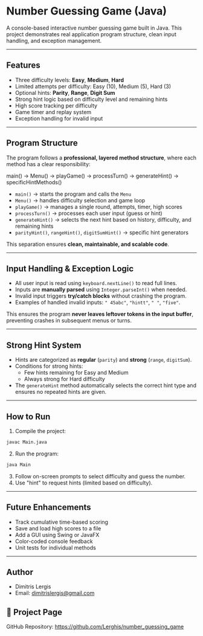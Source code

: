 # Number Guessing Game (Java)
A console-based interactive number guessing game built in Java. This project demonstrates real application program structure, clean input handling, and exception management.

---

## **Features**

- Three difficulty levels: **Easy**, **Medium**, **Hard**
- Limited attempts per difficulty: Easy (10), Medium (5), Hard (3)
- Optional hints: **Parity**, **Range**, **Digit Sum**
- Strong hint logic based on difficulty level and remaining hints
- High score tracking per difficulty
- Game timer and replay system
- Exception handling for invalid input

---

## **Program Structure**

The program follows a **professional, layered method structure**, where each method has a clear responsibility:

main() → Menu() → playGame() → processTurn() → generateHint() → specificHintMethods()


- `main()` → starts the program and calls the `Menu`
- `Menu()` → handles difficulty selection and game loop
- `playGame()` → manages a single round, attempts, timer, high scores
- `processTurn()` → processes each user input (guess or hint)
- `generateHint()` → selects the next hint based on history, difficulty, and remaining hints
- `parityHint()`, `rangeHint()`, `digitSumHint()` → specific hint generators

This separation ensures **clean, maintainable, and scalable code**.

---

## **Input Handling & Exception Logic**

- All user input is read using `keyboard.nextLine()` to read full lines.
- Inputs are **manually parsed** using `Integer.parseInt()` when needed.
- Invalid input triggers **try/catch blocks** without crashing the program.
- Examples of handled invalid inputs: `" 45abc"`, `"hintt"`, `" "`, `"five"`.

This ensures the program **never leaves leftover tokens in the input buffer**, preventing crashes in subsequent menus or turns.

---

## **Strong Hint System**

- Hints are categorized as **regular** (`parity`) and **strong** (`range`, `digitSum`).
- Conditions for strong hints:
    - Few hints remaining for Easy and Medium
    - Always strong for Hard difficulty
- The `generateHint` method automatically selects the correct hint type and ensures no repeated hints are given.

---

## **How to Run**

1. Compile the project:

```bash
javac Main.java
```

2. Run the program:

```bash
java Main
```

3. Follow on-screen prompts to select difficulty and guess the number.
4. Use "hint" to request hints (limited based on difficulty).

---

## **Future Enhancements**

- Track cumulative time-based scoring 
- Save and load high scores to a file 
- Add a GUI using Swing or JavaFX 
- Color-coded console feedback 
- Unit tests for individual methods

---

## **Author**

- Dimitris Lergis 
- Email: dimitrislergis@gmail.com

## 🔗 Project Page

GitHub Repository: https://github.com/Lerghis/number_guessing_game
